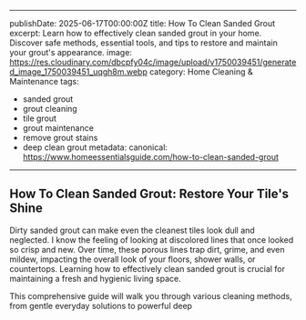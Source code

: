 
---
publishDate: 2025-06-17T00:00:00Z
title: How To Clean Sanded Grout
excerpt: Learn how to effectively clean sanded grout in your home. Discover safe methods, essential tools, and tips to restore and maintain your grout's appearance.
image: https://res.cloudinary.com/dbcpfy04c/image/upload/v1750039451/generated_image_1750039451_uqgh8m.webp
category: Home Cleaning & Maintenance
tags:
  - sanded grout
  - grout cleaning
  - tile grout
  - grout maintenance
  - remove grout stains
  - deep clean grout
metadata:
  canonical: https://www.homeessentialsguide.com/how-to-clean-sanded-grout
---

## How To Clean Sanded Grout: Restore Your Tile's Shine

Dirty sanded grout can make even the cleanest tiles look dull and neglected. I know the feeling of looking at discolored lines that once looked so crisp and new. Over time, these porous lines trap dirt, grime, and even mildew, impacting the overall look of your floors, shower walls, or countertops. Learning how to effectively clean sanded grout is crucial for maintaining a fresh and hygienic living space.

This comprehensive guide will walk you through various cleaning methods, from gentle everyday solutions to powerful deep
